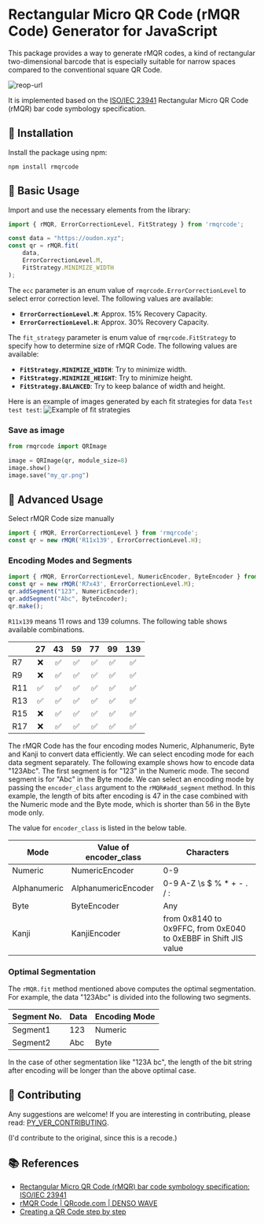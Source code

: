 # Rectangular Micro QR Code (rMQR Code) Generator for JavaScript

This package provides a way to generate rMQR codes, a kind of rectangular two-dimensional barcode that is especially suitable for narrow spaces compared to the conventional square QR Code.

![reop-url](https://user-images.githubusercontent.com/14174940/172978619-accbf9d0-9dd8-4b19-b47e-ad139a68dcc9.png)

It is implemented based on the [ISO/IEC 23941](https://www.iso.org/standard/77404.html) Rectangular Micro QR Code (rMQR) bar code symbology specification.

## 🚀 Installation
Install the package using npm:
```shell
npm install rmqrcode
```

## 📕 Basic Usage

Import and use the necessary elements from the library:
```JavaScript
import { rMQR, ErrorCorrectionLevel, FitStrategy } from 'rmqrcode';

const data = "https://oudon.xyz";
const qr = rMQR.fit(
    data,
    ErrorCorrectionLevel.M,
    FitStrategy.MINIMIZE_WIDTH
);
```

The `ecc` parameter is an enum value of `rmqrcode.ErrorCorrectionLevel` to select error correction level. The following values are available:
- **`ErrorCorrectionLevel.M`**: Approx. 15% Recovery Capacity.
- **`ErrorCorrectionLevel.H`**: Approx. 30% Recovery Capacity.

The `fit_strategy` parameter is enum value of `rmqrcode.FitStrategy` to specify how to determine size of rMQR Code. The following values are available:
- **`FitStrategy.MINIMIZE_WIDTH`**: Try to minimize width.
- **`FitStrategy.MINIMIZE_HEIGHT`**: Try to minimize height.
- **`FitStrategy.BALANCED`**: Try to keep balance of width and height.

Here is an example of images generated by each fit strategies for data `Test test test`:
![Example of fit strategies](https://user-images.githubusercontent.com/14174940/175759120-7fb5ec71-c258-4646-9b91-6865b3eeac3f.png)

### Save as image
```py
from rmqrcode import QRImage

image = QRImage(qr, module_size=8)
image.show()
image.save("my_qr.png")
```

## 📙 Advanced Usage
Select rMQR Code size manually

```JavaScript
import { rMQR, ErrorCorrectionLevel } from 'rmqrcode';
const qr = new rMQR('R11x139', ErrorCorrectionLevel.H);
```
### Encoding Modes and Segments

```JavaScript
import { rMQR, ErrorCorrectionLevel, NumericEncoder, ByteEncoder } from 'rmqrcode';
const qr = new rMQR('R7x43', ErrorCorrectionLevel.M);
qr.addSegment("123", NumericEncoder);
qr.addSegment("Abc", ByteEncoder);
qr.make();
```

`R11x139` means 11 rows and 139 columns. The following table shows available combinations.

| |27|43|59|77|99|139|
|-|:-:|:-:|:-:|:-:|:-:|:-:|
|R7|❌|✅|✅|✅|✅|✅|
|R9|❌|✅|✅|✅|✅|✅|
|R11|✅|✅|✅|✅|✅|✅|
|R13|✅|✅|✅|✅|✅|✅|
|R15|❌|✅|✅|✅|✅|✅|
|R17|❌|✅|✅|✅|✅|✅|

The rMQR Code has the four encoding modes Numeric, Alphanumeric, Byte and Kanji to convert data efficiently. We can select encoding mode for each data segment separately.
The following example shows how to encode data "123Abc". The first segment is for "123" in the Numeric mode. The second segment is for "Abc" in the Byte mode.
We can select an encoding mode by passing the `encoder_class` argument to the `rMQR#add_segment` method. In this example, the length of bits after encoding is 47 in the case combined with the Numeric mode and the Byte mode, which is shorter than 56 in the Byte mode only.

The value for `encoder_class` is listed in the below table.

|Mode|Value of encoder_class|Characters|
|-|-|-|
|Numeric|NumericEncoder|0-9|
|Alphanumeric|AlphanumericEncoder|0-9 A-Z \s $ % * + - . / :|
|Byte|ByteEncoder|Any|
|Kanji|KanjiEncoder|from 0x8140 to 0x9FFC, from 0xE040 to 0xEBBF in Shift JIS value|

### Optimal Segmentation
The `rMQR.fit` method mentioned above computes the optimal segmentation.
For example, the data "123Abc" is divided into the following two segments.

|Segment No.|Data|Encoding Mode|
|-|-|-|
|Segment1|123|Numeric|
|Segment2|Abc|Byte|

In the case of other segmentation like "123A bc", the length of the bit string after
encoding will be longer than the above optimal case.

## 🤝 Contributing
Any suggestions are welcome! If you are interesting in contributing, please read: [PY_VER_CONTRIBUTING](https://github.com/OUDON/rmqrcode-python/blob/develop/CONTRIBUTING.md).

(I'd contribute to the original, since this is a recode.)

## 📚 References
- [Rectangular Micro QR Code (rMQR) bar code symbology specification: ISO/IEC 23941](https://www.iso.org/standard/77404.html)
- [rMQR Code | QRcode.com | DENSO WAVE](https://www.qrcode.com/en/codes/rmqr.html)
- [Creating a QR Code step by step](https://www.nayuki.io/page/creating-a-qr-code-step-by-step)
